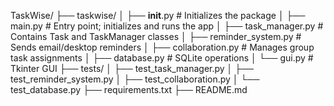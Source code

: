 TaskWise/
├── taskwise/
│   ├── __init__.py                     # Initializes the package
│   ├── main.py                         # Entry point; initializes and runs the app
│   ├── task_manager.py                 # Contains Task and TaskManager classes
│   ├── reminder_system.py              # Sends email/desktop reminders
│   ├── collaboration.py                # Manages group task assignments
│   ├── database.py                     # SQLite operations
│   └── gui.py                          # Tkinter GUI
├── tests/
│   ├── test_task_manager.py
│   ├── test_reminder_system.py
│   ├── test_collaboration.py
│   └── test_database.py
├── requirements.txt
├── README.md
